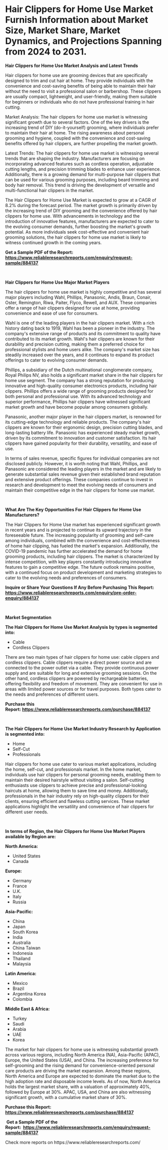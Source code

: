 <p><h1>Hair Clippers for Home Use Market Furnish Information about Market Size, Market Share, Market Dynamics, and Projections Spanning from 2024 to 2031.</h1></p><p><strong>Hair Clippers for Home Use Market Analysis and Latest Trends</strong></p>
<p><p>Hair clippers for home use are grooming devices that are specifically designed to trim and cut hair at home. They provide individuals with the convenience and cost-saving benefits of being able to maintain their hair without the need to visit a professional salon or barbershop. These clippers are usually compact, lightweight, and user-friendly, making them suitable for beginners or individuals who do not have professional training in hair cutting.</p><p>Market Analysis: The hair clippers for home use market is witnessing significant growth due to several factors. One of the key drivers is the increasing trend of DIY (do-it-yourself) grooming, where individuals prefer to maintain their hair at home. The rising awareness about personal grooming and hygiene, coupled with the convenience and cost-saving benefits offered by hair clippers, are further propelling the market growth.</p><p>Latest Trends: The hair clippers for home use market is witnessing several trends that are shaping the industry. Manufacturers are focusing on incorporating advanced features such as cordless operation, adjustable cutting lengths, and precision trimming blades to enhance user experience. Additionally, there is a growing demand for multi-purpose hair clippers that can be used for various grooming purposes, including beard trimming and body hair removal. This trend is driving the development of versatile and multi-functional hair clippers in the market.</p><p>The Hair Clippers for Home Use Market is expected to grow at a CAGR of 8.2% during the forecast period. The market growth is primarily driven by the increasing trend of DIY grooming and the convenience offered by hair clippers for home use. With advancements in technology and the introduction of innovative features, manufacturers are expected to cater to the evolving consumer demands, further boosting the market's growth potential. As more individuals seek cost-effective and convenient hair grooming solutions, the hair clippers for home use market is likely to witness continued growth in the coming years.</p></p>
<p><strong>Get a Sample PDF of the Report:&nbsp; <a href="https://www.reliableresearchreports.com/enquiry/request-sample/884137">https://www.reliableresearchreports.com/enquiry/request-sample/884137</a></strong></p>
<p>&nbsp;</p>
<p><strong>Hair Clippers for Home Use Major Market Players</strong></p>
<p><p>The hair clippers for home use market is highly competitive and has several major players including Wahl, Phillips, Panasonic, Andis, Braun, Conair, Oster, Remington, Riwa, Paiter, Flyco, Rewell, and AUX. These companies offer a range of hair clippers designed for use at home, providing convenience and ease of use for consumers.</p><p>Wahl is one of the leading players in the hair clippers market. With a rich history dating back to 1919, Wahl has been a pioneer in the industry. The company's extensive range of products and its commitment to quality have contributed to its market growth. Wahl's hair clippers are known for their durability and precision cutting, making them a preferred choice for professional stylists and home users alike. The company's market size has steadily increased over the years, and it continues to expand its product offerings to cater to evolving consumer demands.</p><p>Phillips, a subsidiary of the Dutch multinational conglomerate company, Royal Philips NV, also holds a significant market share in the hair clippers for home use segment. The company has a strong reputation for producing innovative and high-quality consumer electronics products, including hair clippers. Phillips offers a wide range of grooming products designed for both personal and professional use. With its advanced technology and superior performance, Phillips hair clippers have witnessed significant market growth and have become popular among consumers globally.</p><p>Panasonic, another major player in the hair clippers market, is renowned for its cutting-edge technology and reliable products. The company's hair clippers are known for their ergonomic design, precision cutting blades, and long-lasting battery life. Panasonic has experienced steady market growth, driven by its commitment to innovation and customer satisfaction. Its hair clippers have gained popularity for their durability, versatility, and ease of use.</p><p>In terms of sales revenue, specific figures for individual companies are not disclosed publicly. However, it is worth noting that Wahl, Phillips, and Panasonic are considered the leading players in the market and are likely to generate substantial sales revenue given their established brand reputation and extensive product offerings. These companies continue to invest in research and development to meet the evolving needs of consumers and maintain their competitive edge in the hair clippers for home use market.</p></p>
<p>&nbsp;</p>
<p><strong>What Are The Key Opportunities For Hair Clippers for Home Use Manufacturers?</strong></p>
<p><p>The Hair Clippers for Home Use market has experienced significant growth in recent years and is projected to continue its upward trajectory in the foreseeable future. The increasing popularity of grooming and self-care among individuals, combined with the convenience and cost-effectiveness of home hair clipping, has fueled the market's expansion. Additionally, the COVID-19 pandemic has further accelerated the demand for home grooming products, including hair clippers. The market is characterized by intense competition, with key players constantly introducing innovative features to gain a competitive edge. The future outlook remains positive, with a continued focus on product development and marketing strategies to cater to the evolving needs and preferences of consumers.</p></p>
<p><strong>Inquire or Share Your Questions If Any Before Purchasing This Report: <a href="https://www.reliableresearchreports.com/enquiry/pre-order-enquiry/884137">https://www.reliableresearchreports.com/enquiry/pre-order-enquiry/884137</a></strong></p>
<p>&nbsp;</p>
<p><strong>Market Segmentation</strong></p>
<p><strong>The Hair Clippers for Home Use Market Analysis by types is segmented into:</strong></p>
<p><ul><li>Cable</li><li>Cordless Clippers</li></ul></p>
<p><p>There are two main types of hair clippers for home use: cable clippers and cordless clippers. Cable clippers require a direct power source and are connected to the power outlet via a cable. They provide continuous power supply and are suitable for long and extensive grooming sessions. On the other hand, cordless clippers are powered by rechargeable batteries, offering flexibility and freedom of movement. They are convenient for use in areas with limited power sources or for travel purposes. Both types cater to the needs and preferences of different users.</p></p>
<p><strong>Purchase this Report:&nbsp;<a href="https://www.reliableresearchreports.com/purchase/884137">https://www.reliableresearchreports.com/purchase/884137</a></strong></p>
<p>&nbsp;</p>
<p><strong>The Hair Clippers for Home Use Market Industry Research by Application is segmented into:</strong></p>
<p><ul><li>Home</li><li>Self-Cut</li><li>Professionals</li></ul></p>
<p><p>Hair clippers for home use cater to various market applications, including the home, self-cut, and professionals market. In the home market, individuals use hair clippers for personal grooming needs, enabling them to maintain their desired hairstyle without visiting a salon. Self-cutting enthusiasts use clippers to achieve precise and professional-looking haircuts at home, allowing them to save time and money. Additionally, professionals in the hair industry rely on high-quality clippers for their clients, ensuring efficient and flawless cutting services. These market applications highlight the versatility and convenience of hair clippers for different user needs.</p></p>
<p>&nbsp;</p>
<p><strong>In terms of Region, the Hair Clippers for Home Use Market Players available by Region are:</strong></p>
<p>
    <p> <strong> North America: </strong>
        <ul>
            <li>United States</li>
            <li>Canada</li>
        </ul>
        </p> 
    <p> <strong> Europe: </strong>
        <ul>
            <li>Germany</li>
            <li>France</li>
            <li>U.K.</li>
            <li>Italy</li>
            <li>Russia</li>
        </ul>
        </p> 
    <p> <strong> Asia-Pacific: </strong>
        <ul>
            <li>China</li>
            <li>Japan</li>
            <li>South Korea</li>
            <li>India</li>
            <li>Australia</li>
            <li>China Taiwan</li>
            <li>Indonesia</li>
            <li>Thailand</li>
            <li>Malaysia</li>
        </ul>
        </p> 
    <p> <strong> Latin America: </strong>
        <ul>
            <li>Mexico</li>
            <li>Brazil</li>
            <li>Argentina Korea</li>
            <li>Colombia</li>
        </ul>
        </p> 
    <p> <strong> Middle East & Africa: </strong>
        <ul>
            <li>Turkey</li>
            <li>Saudi</li>
            <li>Arabia</li>
            <li>UAE</li>
            <li>Korea</li>
        </ul>
    </p>
    </p>
<p><p>The market for hair clippers for home use is witnessing substantial growth across various regions, including North America (NA), Asia-Pacific (APAC), Europe, the United States (USA), and China. The increasing preference for self-grooming and the rising demand for convenience-oriented personal care products are driving the market expansion. Among these regions, North America and Europe are expected to dominate the market due to the high adoption rate and disposable income levels. As of now, North America holds the largest market share, with a valuation of approximately 40%, followed by Europe at 30%. APAC, USA, and China are also witnessing significant growth, with a cumulative market share of 30%.</p></p>
<p><strong>Purchase this Report: <a href="https://www.reliableresearchreports.com/purchase/884137">https://www.reliableresearchreports.com/purchase/884137</a></strong></p>
<p>&nbsp;<strong>Get a Sample PDF of the Report:&nbsp;&nbsp;<a href="https://www.reliableresearchreports.com/enquiry/request-sample/884137">https://www.reliableresearchreports.com/enquiry/request-sample/884137</a></strong></p>
<p><strong></strong></p>
<p>Check more reports on https://www.reliableresearchreports.com/</p>